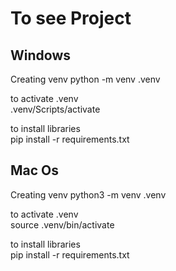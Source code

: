 # To see Project

## Windows ##

Creating venv
python -m venv .venv

to activate .venv <br> 
.venv/Scripts/activate

to install libraries <br>
pip install -r requirements.txt

## Mac Os ##

Creating venv
python3 -m venv .venv

to activate .venv <br> 
source .venv/bin/activate

to install libraries <br>
pip install -r requirements.txt
